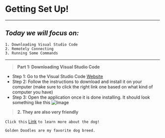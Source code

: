 # Getting Set Up!
---
## *Today we will focus on:*
```
1. Downloading Visual Studio Code
2. Remotely Connecting 
3. Running Some Commands 
``` 
---


> **Part 1: Downloading Visual Studio Code**
- Step 1: Go to the Visual Studio Code [Website](https://code.visualstudio.com/) 
- Step 2: Follow the instructions to download and install it on your computer (make sure to click the right link one based on what kind of computer you have)
- Step 3: Open the application once it is done installing. It should look something like this
 ![Image](http://url/a.png)







> **2. They are also very friendly**




`Click this` [Link](https://code.visualstudio.com/)	`to learn more about the dog!`

```
Golden Doodles are my favorite dog breed. 
```
 

